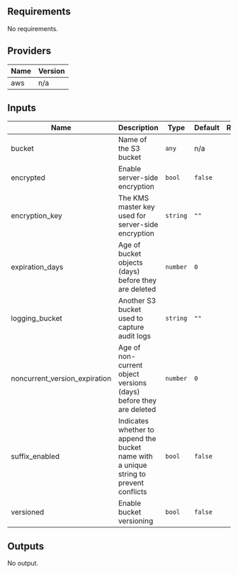 ## Requirements

No requirements.

## Providers

| Name | Version |
|------|---------|
| aws | n/a |

## Inputs

| Name | Description | Type | Default | Required |
|------|-------------|------|---------|:--------:|
| bucket | Name of the S3 bucket | `any` | n/a | yes |
| encrypted | Enable server-side encryption | `bool` | `false` | no |
| encryption\_key | The KMS master key used for server-side encryption | `string` | `""` | no |
| expiration\_days | Age of bucket objects (days) before they are deleted | `number` | `0` | no |
| logging\_bucket | Another S3 bucket used to capture audit logs | `string` | `""` | no |
| noncurrent\_version\_expiration | Age of non-current object versions (days) before they are deleted | `number` | `0` | no |
| suffix\_enabled | Indicates whether to append the bucket name with a unique string to prevent conflicts | `bool` | `false` | no |
| versioned | Enable bucket versioning | `bool` | `false` | no |

## Outputs

No output.

